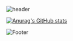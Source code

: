 ![header](https://capsule-render.vercel.app/api?type=wave&color=926bdf&height=300&section=header&text=minisol%20&fontSize=90&fontColor=fbfbfb)

[![Anurag's GitHub stats](https://github-readme-stats.vercel.app/api?username=0206cho)](https://github.com/KimMinSol/github-readme-stats)

![Footer](https://capsule-render.vercel.app/api?type=waving&color=d2c1f7&height=200&section=footer)
